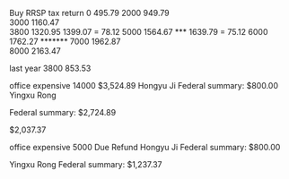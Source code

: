 Buy RRSP tax return
0         495.79 
2000      949.79  
3000     1160.47   
3800     1320.95         1399.07  = 78.12
5000     1564.67    ***  1639.79  = 75.12
6000     1762.27     *******
7000     1962.87         
8000     2163.47 

last year 3800   853.53


office expensive 14000
$3,524.89
Hongyu Ji
Federal summary:
$800.00
Yingxu Rong

Federal summary:
$2,724.89
 
 
 
 
 


 $2,037.37
 
office expensive 5000 
Due
Refund 
Hongyu Ji
Federal summary:
$800.00
  
 
Yingxu Rong
Federal summary:
$1,237.37
 
  
 
 
 
 
 